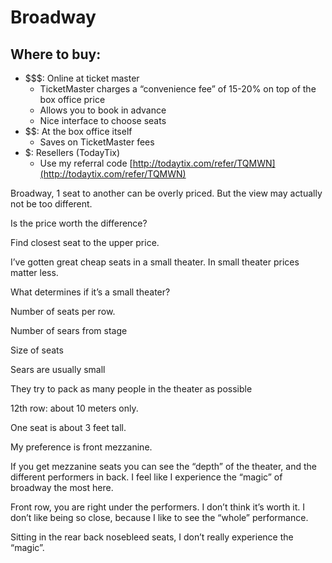 # Broadway

## Where to buy:

* \$$$: Online at ticket master
  * TicketMaster charges a “convenience fee” of 15-20% on top of the box office price
  * Allows you to book in advance
  * Nice interface to choose seats
* \$$: At the box office itself
  * Saves on TicketMaster fees
* $: Resellers (TodayTix)
  * Use my referral code [http://todaytix.com/refer/TQMWN](http://todaytix.com/refer/TQMWN)

Broadway, 1 seat to another can be overly priced. But the view may actually not be too different.

Is the price worth the difference?

Find closest seat to the upper price.

I’ve gotten great cheap seats in a small theater. In small theater prices matter less.

What determines if it’s a small theater?

Number of seats per row.

Number of sears from stage

Size of seats

Sears are usually small

They try to pack as many people in the theater as possible&#x20;

12th row: about 10 meters only.

One seat is about 3 feet tall.

My preference is front mezzanine.

If you get mezzanine seats you can see the “depth” of the theater, and the different performers in back. I feel like I experience the “magic” of broadway the most here.

Front row, you are right under the performers. I don’t think it’s worth it. I don’t like being so close, because I like to see the “whole” performance.

Sitting in the rear back nosebleed seats, I don’t really experience the “magic”.

